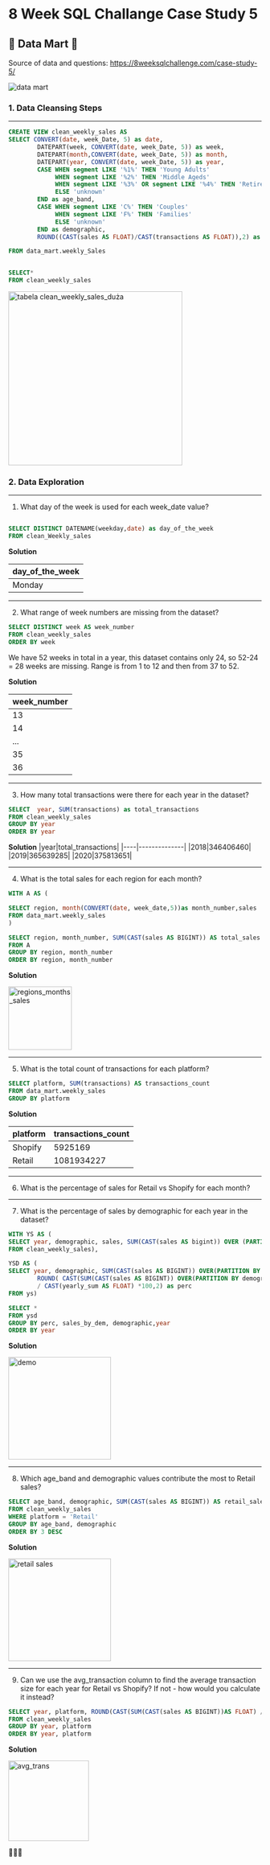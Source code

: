 # 8 Week SQL Challange Case Study 5
## 🛒 Data Mart 🛒 
Source of data and questions: https://8weeksqlchallenge.com/case-study-5/



![data mart](https://github.com/user-attachments/assets/9904d59e-0433-4e1f-bd7e-8fba762e51f8)




### 1. Data Cleansing Steps
----------------------------------------------------------------------------------------------------------
```sql
CREATE VIEW clean_weekly_sales AS
SELECT CONVERT(date, week_Date, 5) as date, 
		DATEPART(week, CONVERT(date, week_Date, 5)) as week,
		DATEPART(month,CONVERT(date, week_Date, 5)) as month,
		DATEPART(year, CONVERT(date, week_Date, 5)) as year,
		CASE WHEN segment LIKE '%1%' THEN 'Young Adults'
			 WHEN segment LIKE '%2%' THEN 'Middle Ageds'
			 WHEN segment LIKE '%3%' OR segment LIKE '%4%' THEN 'Retirees'
			 ELSE 'unknown'
		END as age_band,
		CASE WHEN segment LIKE 'C%' THEN 'Couples'
			 WHEN segment LIKE 'F%' THEN 'Families'
			 ELSE 'unknown'
		END as demographic,
		ROUND((CAST(sales AS FLOAT)/CAST(transactions AS FLOAT)),2) as avg_transactions

FROM data_mart.weekly_Sales


SELECT*
FROM clean_weekly_sales
```


<img width="346" alt="tabela clean_weekly_sales_duża" src="https://github.com/user-attachments/assets/9653b948-d6e4-4896-b7ee-c16ada45c09a">


### 2. Data Exploration
----------------------------------------------------------------------------------------------------------

1. What day of the week is used for each week_date value?

```sql

SELECT DISTINCT DATENAME(weekday,date) as day_of_the_week
FROM clean_Weekly_sales

```



**Solution**

|day_of_the_week|
|---------------|
|Monday|

----------------------------------------------------------------------------------------------------------

2. What range of week numbers are missing from the dataset?

```sql
SELECT DISTINCT week AS week_number
FROM clean_weekly_sales
ORDER BY week
```

We have 52 weeks in total in a year, this dataset contains only 24, so 52-24 = 28 weeks are missing.
Range is from 1 to 12 and then from 37 to 52.

**Solution**

|week_number|
|---------------|
|13|
|14|
|...|
|35|
|36|


----------------------------------------------------------------------------------------------------------


3. How many total transactions were there for each year in the dataset?

```sql
SELECT  year, SUM(transactions) as total_transactions
FROM clean_weekly_sales
GROUP BY year
ORDER BY year
```

**Solution**
|year|total_transactions|
|----|--------------|
|2018|346406460|
|2019|365639285|
|2020|375813651|

----------------------------------------------------------------------------------------------------------


4. What is the total sales for each region for each month?

```sql
WITH A AS (

SELECT region, month(CONVERT(date, week_date,5))as month_number,sales
FROM data_mart.weekly_sales
)

SELECT region, month_number, SUM(CAST(sales AS BIGINT)) AS total_sales
FROM A
GROUP BY region, month_number
ORDER BY region, month_number
```

**Solution**

<img width="126" alt="regions_months_sales" src="https://github.com/user-attachments/assets/6c9b511d-fad5-467f-a050-6c6778265c9e">

----------------------------------------------------------------------------------------------------------

5. What is the total count of transactions for each platform?

```sql
SELECT platform, SUM(transactions) AS transactions_count
FROM data_mart.weekly_sales
GROUP BY platform
```
**Solution**

|platform|transactions_count|
|----|--------------|
|Shopify|5925169|
|Retail|1081934227|


----------------------------------------------------------------------------------------------------------


6.  What is the percentage of sales for Retail vs Shopify for each month?

----------------------------------------------------------------------------------------------------------

7. What is the percentage of sales by demographic for each year in the dataset?

```sql
WITH YS AS (
SELECT year, demographic, sales, SUM(CAST(sales AS bigint)) OVER (PARTITION BY year ORDER BY year) as yearly_sum
FROM clean_weekly_sales),

YSD AS (
SELECT year, demographic, SUM(CAST(sales AS BIGINT)) OVER(PARTITION BY demographic, year ORDER BY year) as sales_by_dem,
		ROUND( CAST(SUM(CAST(sales AS BIGINT)) OVER(PARTITION BY demographic, year ORDER BY year)AS FLOAT)
		/ CAST(yearly_sum AS FLOAT) *100,2) as perc
FROM ys)

SELECT *
FROM ysd
GROUP BY perc, sales_by_dem, demographic,year
ORDER BY year

```
**Solution**


<img width="204" alt="demo" src="https://github.com/user-attachments/assets/10cb6d68-beac-41da-b6dc-7f38886499e3">

----------------------------------------------------------------------------------------------------------

8. Which age_band and demographic values contribute the most to Retail sales?

```sql
SELECT age_band, demographic, SUM(CAST(sales AS BIGINT)) AS retail_sales
FROM clean_weekly_sales
WHERE platform = 'Retail'
GROUP BY age_band, demographic
ORDER BY 3 DESC
```

**Solution**

<img width="204" alt="retail sales" src="https://github.com/user-attachments/assets/aa51502a-c335-4e36-81ee-41edb33ad235">

----------------------------------------------------------------------------------------------------------

9. Can we use the avg_transaction column to find the average transaction size for each year for Retail vs Shopify? If not - how would you calculate it instead?

```sql
SELECT year, platform, ROUND(CAST(SUM(CAST(sales AS BIGINT))AS FLOAT) / CAST(SUM(transactions)AS FLOAT),2) as avg_transaction
FROM clean_weekly_sales
GROUP BY year, platform
ORDER BY year, platform
```

**Solution**

<img width="160" alt="avg_trans" src="https://github.com/user-attachments/assets/2dc2b73b-fecc-44b1-b4bb-db67536a7776">





🛒🛒🛒
